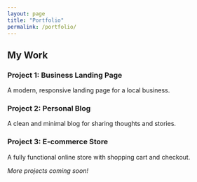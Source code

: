 ```yaml
---
layout: page
title: "Portfolio"
permalink: /portfolio/
---
```


## My Work

### Project 1: Business Landing Page
A modern, responsive landing page for a local business.

### Project 2: Personal Blog
A clean and minimal blog for sharing thoughts and stories.

### Project 3: E-commerce Store
A fully functional online store with shopping cart and checkout.

*More projects coming soon!* 
